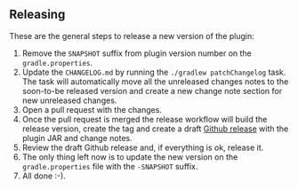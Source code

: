 ## Releasing

These are the general steps to release a new version of the plugin:

1. Remove the `SNAPSHOT` suffix from plugin version number on the `gradle.properties`.
2. Update the `CHANGELOG.md` by running the `./gradlew patchChangelog` task. The task will automatically move all
the unreleased changes notes to the soon-to-be released version and create a new change note section for new unreleased changes.
3. Open a pull request with the changes.
4. Once the pull request is merged the release workflow will build the release version, create the tag and create a draft [Github release](https://docs.github.com/en/repositories/releasing-projects-on-github/about-releases) with the plugin JAR and change notes.
5. Review the draft Github release and, if everything is ok, release it.
6. The only thing left now is to update the new version on the `gradle.properties` file with the `-SNAPSHOT` suffix.
7. All done :-). 
